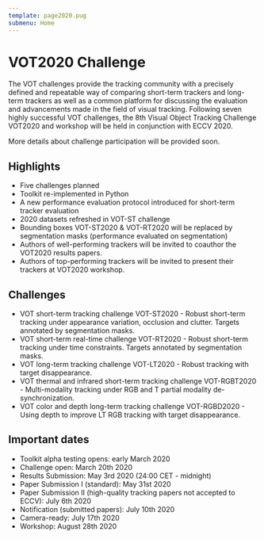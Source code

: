 ```yaml
---
template: page2020.pug
submenu: Home
---
```


# VOT2020 Challenge

The VOT challenges provide the tracking community with a precisely defined and repeatable way of comparing short-term trackers and long-term trackers as well as a common platform for discussing the evaluation and advancements made in the field of visual tracking. Following seven highly successful VOT challenges, the 8th Visual Object Tracking Challenge VOT2020 and workshop will be held in conjunction with ECCV 2020.

More details about challenge participation will be provided soon.

## Highlights

 * Five challenges planned
 * Toolkit re-implemented in Python
 * A new performance evaluation protocol introduced for short-term tracker evaluation
 * 2020 datasets refreshed in VOT-ST challenge
 * Bounding boxes VOT-ST2020 & VOT-RT2020 will be replaced by segmentation masks (performance evaluated on segmentation)
 * Authors of well-performing trackers will be invited to coauthor the VOT2020 results papers.
 * Authors of top-performing trackers will be invited to present their trackers at VOT2020 workshop.

## Challenges

 * VOT short-term tracking challenge VOT-ST2020 - Robust short-term tracking under appearance variation, occlusion and clutter. Targets annotated by segmentation masks.
 * VOT short-term real-time challenge VOT-RT2020 - Robust short-term tracking under time constraints. Targets annotated by segmentation masks.
 * VOT long-term tracking challenge VOT-LT2020 - Robust tracking with target disappearance.
 * VOT thermal and infrared short-term tracking challenge VOT-RGBT2020 - Multi-modality tracking under RGB and T partial modality de-synchronization.
 * VOT color and depth long-term tracking challenge VOT-RGBD2020 - Using depth to improve LT RGB tracking with target disappearance.

## Important dates

 * Toolkit alpha testing opens: early March 2020
 * Challenge open: March 20th 2020 
 * Results Submission: May 3rd 2020 (24:00 CET - midnight) 
 * Paper Submission I (standard): May 31st 2020
 * Paper Submission II (high-quality tracking papers not accepted to ECCV): July 6th 2020
 * Notification (submitted papers): July 10th 2020
 * Camera-ready: July 17th 2020
 * Workshop: August 28th 2020


